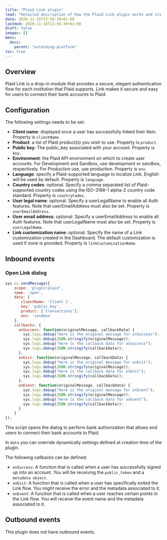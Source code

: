 ```yaml
---
title: "Plaid Link plugin"
lead: "Detailed description of how the Plaid Link plugin works and its configuration."
date: 2020-11-16T13:59:39+01:00
lastmod: 2020-11-16T13:59:39+01:00
draft: false
images: []
menu:
  docs:
    parent: "extending-platform"
toc: true
---
```


## Overview

Plaid Link is a drop-in module that provides a secure, elegant authentication flow for each institution that Plaid 
supports. Link makes it secure and easy for users to connect their bank accounts to Plaid.

## Configuration

The following settings needs to be set:

- **Client name**: displayed once a user has successfully linked their Item. Property is `clientName`.
- **Product**: a list of Plaid product(s) you wish to use. Property is `product`.
- **Public key**: The public_key associated with your account. Property is `key`.
- **Environment**: the Plaid API environment on which to create user accounts. For Development and Sandbox, use development or sandbox, respectively. For Production use, use production. Property is `env`.
- **Language**: specify a Plaid-supported language to localize Link. English will be used by default. Property is `language`.
- **Country codes**: optional. Specify a comma separated list of Plaid-supported country codes using the ISO-3166-1 alpha-2 country code standard. Property is `countryCodes`.
- **User legal name**: optional. Specify a userLegalName to enable all Auth features. Note that userEmailAddress must also be set. Property is `userEmailAddress`.
- **User email address**: optional. Specify a userEmailAddress to enable all Auth features. Note that userLegalName must also be set. Property is `userLegalName`.
- **Link customization name**: optional. Specify the name of a Link customization created in the Dashboard. The default customization is used if none is provided. Property is `linkCustomizationName`.


## Inbound events

### Open Link dialog

```js
sys.ui.sendMessage({
    scope: 'plugin:plaid',
    name: 'open',
    data: {
       clientName: 'Client 1',
       key: 'public_key',
       product: ['transactions'],
       env: 'sandbox'
    },
    callbacks: {
      onSuccess: function(originalMessage, callbackData) {
        sys.logs.debug("Here is the original message for onSuccess");
        sys.logs.debug(JSON.stringify(originalMessage));
        sys.logs.debug("Here is the callback data for onSuccess");
        sys.logs.debug(JSON.stringify(callbackData));
      },
      onExit: function(originalMessage, callbackData) {
        sys.logs.debug("Here is the original message for onExit");
        sys.logs.debug(JSON.stringify(originalMessage));
        sys.logs.debug("Here is the callback data for onExit");
        sys.logs.debug(JSON.stringify(callbackData));
      },
      onEvent: function(originalMessage, callbackData) {
        sys.logs.debug("Here is the original message for onEvent");
        sys.logs.debug(JSON.stringify(originalMessage));
        sys.logs.debug("Here is the callback data for onEvent");
        sys.logs.debug(JSON.stringify(callbackData));
      }
    }
});
```
This script opens the dialog to perform bank authorization that allows end users to connect their bank accounts to Plaid.

In `data`  you can override dynamically settings defined at creation time of the plugin.

The following callbacks can be defined:

- `onSuccess`: A function that is called when a user has successfully signed up into an account. You will be receiving 
the `public_token` and a `metadata object`.
- `onExit`: A function that is called when a user has specifically exited the Link flow. You might receive the error and
the metadata associated to it.
- `onEvent`: A function that is called when a user reaches certain points in the Link flow. You will receive the event name
and the metadata associated to it.


## Outbound events

This plugin does not have outbound events.
